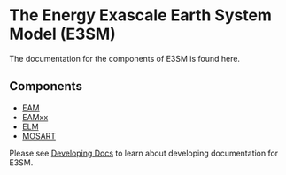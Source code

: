 # The Energy Exascale Earth System Model (E3SM)

The documentation for the components of E3SM is found here.

## Components

- [EAM](./EAM/index.md)
- [EAMxx](./EAMxx/index.md)
- [ELM](./ELM/index.md)
- [MOSART](./MOSART/index.md)

Please see [Developing Docs](https://acme-climate.atlassian.net/wiki/spaces/DOC/pages/3924787306/Developing+Documentation) to learn about developing documentation for E3SM.

